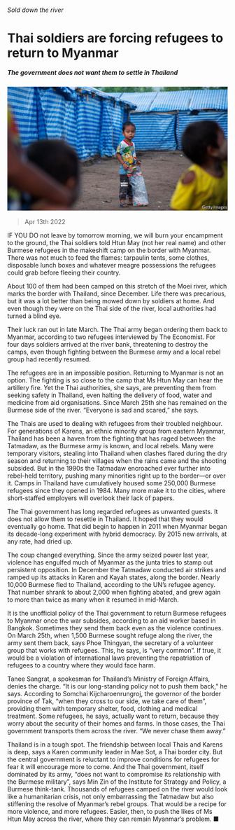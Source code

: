 ###### Sold down the river

# Thai soldiers are forcing refugees to return to Myanmar 

##### The government does not want them to settle in Thailand 

![image](images/20220416_asp506.jpg) 

> Apr 13th 2022 

IF YOU DO not leave by tomorrow morning, we will burn your encampment to the ground, the Thai soldiers told Htun May (not her real name) and other Burmese refugees in the makeshift camp on the border with Myanmar. There was not much to feed the flames: tarpaulin tents, some clothes, disposable lunch boxes and whatever meagre possessions the refugees could grab before fleeing their country.

About 100 of them had been camped on this stretch of the Moei river, which marks the border with Thailand, since December. Life there was precarious, but it was a lot better than being mowed down by soldiers at home. And even though they were on the Thai side of the river, local authorities had turned a blind eye.


Their luck ran out in late March. The Thai army began ordering them back to Myanmar, according to two refugees interviewed by The Economist. For four days soldiers arrived at the river bank, threatening to destroy the camps, even though fighting between the Burmese army and a local rebel group had recently resumed.

The refugees are in an impossible position. Returning to Myanmar is not an option. The fighting is so close to the camp that Ms Htun May can hear the artillery fire. Yet the Thai authorities, she says, are preventing them from seeking safety in Thailand, even halting the delivery of food, water and medicine from aid organisations. Since March 25th she has remained on the Burmese side of the river. “Everyone is sad and scared,” she says.

The Thais are used to dealing with refugees from their troubled neighbour. For generations of Karens, an ethnic minority group from eastern Myanmar, Thailand has been a haven from the fighting that has raged between the Tatmadaw, as the Burmese army is known, and local rebels. Many were temporary visitors, stealing into Thailand when clashes flared during the dry season and returning to their villages when the rains came and the shooting subsided. But in the 1990s the Tatmadaw encroached ever further into rebel-held territory, pushing many minorities right up to the border—or over it. Camps in Thailand have cumulatively housed some 250,000 Burmese refugees since they opened in 1984. Many more make it to the cities, where short-staffed employers will overlook their lack of papers.

The Thai government has long regarded refugees as unwanted guests. It does not allow them to resettle in Thailand. It hoped that they would eventually go home. That did begin to happen in 2011 when Myanmar began its decade-long experiment with hybrid democracy. By 2015 new arrivals, at any rate, had dried up.

The coup changed everything. Since the army seized power last year, violence has engulfed much of Myanmar as the junta tries to stamp out persistent opposition. In December the Tatmadaw conducted air strikes and ramped up its attacks in Karen and Kayah states, along the border. Nearly 10,000 Burmese fled to Thailand, according to the UN’s refugee agency. That number shrank to about 2,000 when fighting abated, and grew again to more than twice as many when it resumed in mid-March.

It is the unofficial policy of the Thai government to return Burmese refugees to Myanmar once the war subsides, according to an aid worker based in Bangkok. Sometimes they send them back even as the violence continues. On March 25th, when 1,500 Burmese sought refuge along the river, the army sent them back, says Phoe Thingyan, the secretary of a volunteer group that works with refugees. This, he says, is “very common”. If true, it would be a violation of international laws preventing the repatriation of refugees to a country where they would face harm.

Tanee Sangrat, a spokesman for Thailand’s Ministry of Foreign Affairs, denies the charge. “It is our long-standing policy not to push them back,” he says. According to Somchai Kijcharoenrungroj, the governor of the border province of Tak, “when they cross to our side, we take care of them”, providing them with temporary shelter, food, clothing and medical treatment. Some refugees, he says, actually want to return, because they worry about the security of their homes and farms. In those cases, the Thai government transports them across the river. “We never chase them away.”

Thailand is in a tough spot. The friendship between local Thais and Karens is deep, says a Karen community leader in Mae Sot, a Thai border city. But the central government is reluctant to improve conditions for refugees for fear it will encourage more to come. And the Thai government, itself dominated by its army, “does not want to compromise its relationship with the Burmese military”, says Min Zin of the Institute for Strategy and Policy, a Burmese think-tank. Thousands of refugees camped on the river would look like a humanitarian crisis, not only embarrassing the Tatmadaw but also stiffening the resolve of Myanmar’s rebel groups. That would be a recipe for more violence, and more refugees. Easier, then, to push the likes of Ms Htun May across the river, where they can remain Myanmar’s problem. ■

